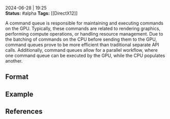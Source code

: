 2024-06-28 | 19:25  
**Status:** #alpha 
**Tags:** [[DirectX12]]

A command queue is responsible for maintaining and executing commands on the GPU. Typically, these commands are related to rendering graphics, performing compute operations, or handling resource management. Due to the batching of commands on the CPU before sending them to the GPU, command queues prove to be more efficient than traditional separate API calls. Additionally, command queues allow for a parallel workflow, where one command queue can be executed by the GPU, while the CPU populates another.


## Format


## Example


## References
